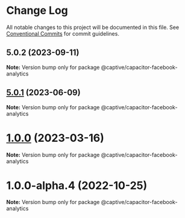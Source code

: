 # Change Log

All notable changes to this project will be documented in this file.
See [Conventional Commits](https://conventionalcommits.org) for commit guidelines.

## 5.0.2 (2023-09-11)

**Note:** Version bump only for package @captive/capacitor-facebook-analytics

## [5.0.1](https://github.com/Captive-Studio/capacitor-plugins/compare/@captive/capacitor-facebook-analytics@1.0.0...@captive/capacitor-facebook-analytics@5.0.1) (2023-06-09)

**Note:** Version bump only for package @captive/capacitor-facebook-analytics

# [1.0.0](https://github.com/Captive-Studio/capacitor-plugins/compare/@captive/capacitor-facebook-analytics@1.0.0-alpha.4...@captive/capacitor-facebook-analytics@1.0.0) (2023-03-16)

**Note:** Version bump only for package @captive/capacitor-facebook-analytics

# 1.0.0-alpha.4 (2022-10-25)

**Note:** Version bump only for package @captive/capacitor-facebook-analytics
